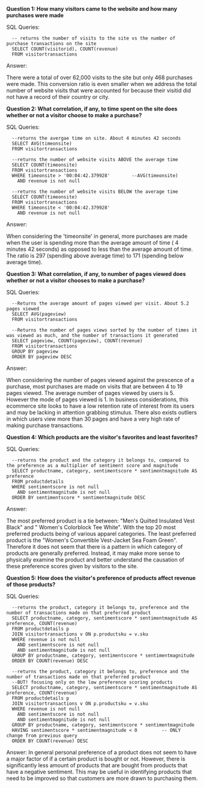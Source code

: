 **Question 1: How many visitors came to the website and how many purchases were made**

SQL Queries:

      -- returns the number of visits to the site vs the number of purchase transactions on the site
      SELECT COUNT(visitorid), COUNT(revenue)
      FROM visitortransactions
  
Answer: 

There were a total of over 62,000 visits to the site but only 468 purchases were made. This conversion ratio is even smaller when we address the total number of website visits that were accounted for because their visitid did not have a record of their country or city. 


**Question 2: What correlation, if any, to time spent on the site does whether or not a visitor choose to make a purchase?**

SQL Queries:

      --returns the avergae time on site. About 4 minutes 42 seconds
      SELECT AVG(timeonsite) 
      FROM visitortransactions

      --returns the number of website visits ABOVE the average time
      SELECT COUNT(timeonsite) 
      FROM visitortransactions
      WHERE timeonsite > '00:04:42.379928'        --AVG(timeonsite)
        AND revenue is not null

      --returns the number of website visits BELOW the average time
      SELECT COUNT(timeonsite) 
      FROM visitortransactions
      WHERE timeonsite < '00:04:42.379928'
        AND revenue is not null
      
Answer:

When considering the 'timeonsite' in general, more purchases are made when the user is spending more than the average amount of time ( 4 minutes 42 seconds) as opposed to less than the average amount of time. The ratio is 297 (spending above average time) to 171 (spending below average time).


**Question 3: What correlation, if any, to number of pages viewed does whether or not a visitor chooses to make a purchase?**

SQL Queries:

      --Returns the average amount of pages viewed per visit. About 5.2 pages viewed
      SELECT AVG(pageview)
      FROM visitortransactions

      --Returns the number of pages views sorted by the number of times it was viewed as much, and the number of transactions it generated
      SELECT pageview, COUNT(pageview), COUNT(revenue)
      FROM visitortransactions
      GROUP BY pageview
      ORDER BY pageview DESC
      
Answer:

When considering the number of pages viewed against the prescence of a purchase, most purchases are made on visits that are between 4 to 19 pages viewed. The average number of pages viewed by users is 5. However the mode of pages viewed is 1. In business considerations, this ecommerce site looks to have a low retention rate of interest from its users and may be lacking in attention grabbing stimulus. There also exists outliers in which users view more than 30 pages and have a very high rate of making purchase transactions.


**Question 4: Which products are the visitor's favorites and least favorites?**

SQL Queries:

      --returns the product and the category it belongs to, compared to the preference as a multiplier of sentiment score and magnitude
      SELECT productname, category, sentimentscore * sentimentmagnitude AS preference
      FROM productdetails
      WHERE sentimentscore is not null
        AND sentimentmagnitude is not null
      ORDER BY sentimentscore * sentimentmagnitude DESC

Answer:

The most preferred product is a tie between: "Men's Quilted Insulated Vest Black" and " Women's Colorblock Tee White". With the top 20 most preferred products being of various apparel categories. The least preferred product is the "Women's Convertible Vest-Jacket Sea Foam Green". Therefore it does not seem that there is a pattern in which category of products are generally preferred. Instead, it may make more sense to physically examine the product and better understand the causation of these preference scores given by visitors to the site.




**Question 5: How does the visitor's preference of products affect revenue of those products?**

SQL Queries:

      --returns the product, category it belongs to, preference and the number of transactions made on that preferred product
      SELECT productname, category, sentimentscore * sentimentmagnitude AS preference, COUNT(revenue)
      FROM productdetails p
      JOIN visitortransactions v ON p.productsku = v.sku 
      WHERE revenue is not null
        AND sentimentscore is not null
        AND sentimentmagnitude is not null
      GROUP BY productname, category, sentimentscore * sentimentmagnitude
      ORDER BY COUNT(revenue) DESC
      
      --returns the product, category it belongs to, preference and the number of transactions made on that preferred product
      --BUT! focusing only on the low preference scoring products
      SELECT productname, category, sentimentscore * sentimentmagnitude AS preference, COUNT(revenue)
      FROM productdetails p
      JOIN visitortransactions v ON p.productsku = v.sku 
      WHERE revenue is not null
        AND sentimentscore is not null
        AND sentimentmagnitude is not null
      GROUP BY productname, category, sentimentscore * sentimentmagnitude
      HAVING sentimentscore * sentimentmagnitude < 0         -- ONLY change from previous query
      ORDER BY COUNT(revenue) DESC

Answer:
In general personal preference of a product does not seem to have a major factor of if a certain product is bought or not. However, there is significantly less amount of products that are bought from products that have a negative sentiment. This may be useful in identifying products that need to be improved so that customers are more drawn to purchasing them.
